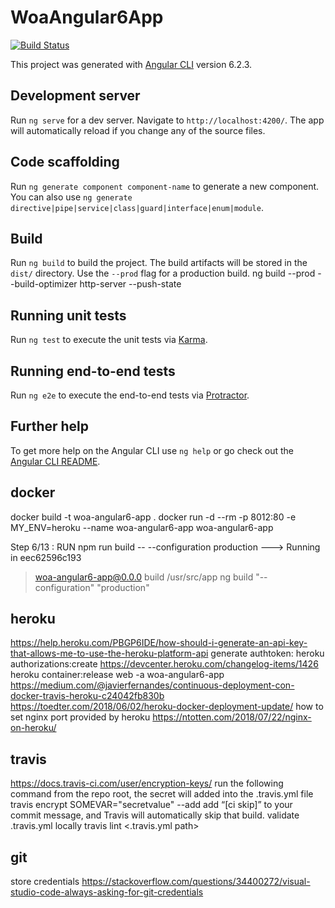 # WoaAngular6App

[![Build Status](https://travis-ci.org/crixo/woa-angular6-app.svg?branch=master)](https://travis-ci.org/crixo/woa-angular6-app)

This project was generated with [Angular CLI](https://github.com/angular/angular-cli) version 6.2.3.

## Development server

Run `ng serve` for a dev server. Navigate to `http://localhost:4200/`. The app will automatically reload if you change any of the source files.

## Code scaffolding

Run `ng generate component component-name` to generate a new component. You can also use `ng generate directive|pipe|service|class|guard|interface|enum|module`.

## Build

Run `ng build` to build the project. The build artifacts will be stored in the `dist/` directory. Use the `--prod` flag for a production build.
ng build --prod --build-optimizer
http-server --push-state

## Running unit tests

Run `ng test` to execute the unit tests via [Karma](https://karma-runner.github.io).

## Running end-to-end tests

Run `ng e2e` to execute the end-to-end tests via [Protractor](http://www.protractortest.org/).

## Further help

To get more help on the Angular CLI use `ng help` or go check out the [Angular CLI README](https://github.com/angular/angular-cli/blob/master/README.md).

## docker
docker build -t woa-angular6-app .
docker run -d --rm -p 8012:80 -e MY_ENV=heroku --name woa-angular6-app woa-angular6-app

Step 6/13 : RUN npm run build -- --configuration production
 ---> Running in eec62596c193

> woa-angular6-app@0.0.0 build /usr/src/app
> ng build "--configuration" "production"

## heroku
https://help.heroku.com/PBGP6IDE/how-should-i-generate-an-api-key-that-allows-me-to-use-the-heroku-platform-api
generate authtoken: heroku authorizations:create
https://devcenter.heroku.com/changelog-items/1426
heroku container:release web -a woa-angular6-app
https://medium.com/@javierfernandes/continuous-deployment-con-docker-travis-heroku-c24042fb830b
https://toedter.com/2018/06/02/heroku-docker-deployment-update/
how to set nginx port provided by heroku
https://ntotten.com/2018/07/22/nginx-on-heroku/

## travis 
https://docs.travis-ci.com/user/encryption-keys/
run the following command from the repo root, the secret will added into the .travis.yml file
travis encrypt SOMEVAR="secretvalue" --add
add “[ci skip]” to your commit message, and Travis will automatically skip that build. 
validate .travis.yml locally
travis lint <.travis.yml  path>

## git
store credentials
https://stackoverflow.com/questions/34400272/visual-studio-code-always-asking-for-git-credentials